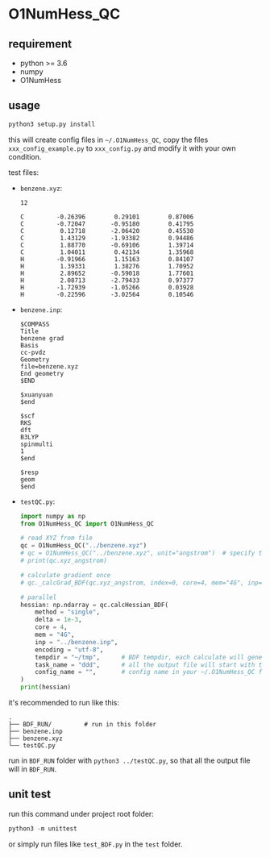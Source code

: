 # O1NumHess_QC

## requirement

* python >= 3.6
* numpy
* O1NumHess

## usage

```bash
python3 setup.py install
```

this will create config files in `~/.O1NumHess_QC`, copy the files `xxx_config_example.py` to `xxx_config.py` and modify it with your own condition.

test files:

* `benzene.xyz`:

    ```plain
    12

    C         -0.26396        0.29101        0.87006
    C         -0.72047       -0.95180        0.41795
    C          0.12718       -2.06420        0.45530
    C          1.43129       -1.93382        0.94486
    C          1.88770       -0.69106        1.39714
    C          1.04011        0.42134        1.35968
    H         -0.91966        1.15163        0.84107
    H          1.39331        1.38276        1.70952
    H          2.89652       -0.59018        1.77601
    H          2.08713       -2.79433        0.97377
    H         -1.72939       -1.05266        0.03928
    H         -0.22596       -3.02564        0.10546
    ```

* `benzene.inp`:

    ```plain
    $COMPASS
    Title
    benzene grad
    Basis
    cc-pvdz
    Geometry
    file=benzene.xyz
    End geometry
    $END

    $xuanyuan
    $end

    $scf
    RKS
    dft
    B3LYP
    spinmulti
    1
    $end

    $resp
    geom
    $end
    ```

* `testQC.py`:

    ```python
    import numpy as np
    from O1NumHess_QC import O1NumHess_QC

    # read XYZ from file
    qc = O1NumHess_QC("../benzene.xyz")
    # qc = O1NumHess_QC("../benzene.xyz", unit="angstrom")  # specify the unit of xyz file manually
    # print(qc.xyz_angstrom)

    # calculate gradient once
    # qc._calcGrad_BDF(qc.xyz_angstrom, index=0, core=4, mem="4G", inp="../benzene.inp", tempdir = "~/tmp", task_name="abc")

    # parallel
    hessian: np.ndarray = qc.calcHessian_BDF(
        method = "single",
        delta = 1e-3,
        core = 4,
        mem = "4G",
        inp = "../benzene.inp",
        encoding = "utf-8",
        tempdir = "~/tmp",      # BDF tempdir, each calculate will generate a subfolder at there
        task_name = "ddd",      # all the output file will start with this string
        config_name = "",       # config name in your ~/.O1NumHess_QC folder config file
    )
    print(hessian)
    ```

it's recommended to run like this:

```plain
.
├── BDF_RUN/         # run in this folder
├── benzene.inp
├── benzene.xyz
└── testQC.py
```

run in `BDF_RUN` folder with `python3 ../testQC.py`, so that all the output file will in `BDF_RUN`.

## unit test

run this command under project root folder:

```python
python3 -m unittest
```

or simply run files like `test_BDF.py` in the `test` folder.
